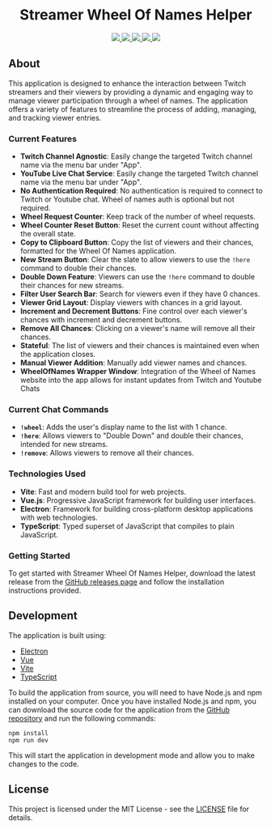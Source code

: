 <p align="center">
    <h1 align="center">Streamer Wheel Of Names Helper</h1>
</p>
<p align="center">
    <a href="https://vitejs.dev/">
    <img src="https://img.shields.io/badge/vite-%23646CFF.svg?style=for-the-badge&logo=vite&logoColor=white" />
    </a>
    <a href="https://vuejs.org">
      <img src="https://img.shields.io/badge/Vue.js-35495E?style=for-the-badge&logo=vuedotjs&logoColor=2361DAFB"
    </a>
    <a href="https://www.electronjs.org/">
      <img src="https://img.shields.io/badge/Electron-191970?style=for-the-badge&logo=Electron&logoColor=white">
    </a>
    <a href="https://www.typescriptlang.org/">
      <img src="https://img.shields.io/badge/typescript-%23007ACC.svg?style=for-the-badge&logo=typescript&logoColor=white">
    </a>
    <a href="https://github.com/SnekCode/WheelOfNamesHelper/releases">
      <img src="https://img.shields.io/github/v/release/SnekCode/WheelOfNamesHelper?style=for-the-badge&logo=github">
    </a>
</p>

## About

This application is designed to enhance the interaction between Twitch streamers and their viewers by providing a dynamic and engaging way to manage viewer participation through a wheel of names. The application offers a variety of features to streamline the process of adding, managing, and tracking viewer entries.

### Current Features
* **Twitch Channel Agnostic**: Easily change the targeted Twitch channel name via the menu bar under "App".
* **YouTube Live Chat Service**: Easily change the targeted Twitch channel name via the menu bar under "App".
* **No Authentication Required**: No authentication is required to connect to Twitch or Youtube chat. Wheel of names auth is optional but not required.
* **Wheel Request Counter**: Keep track of the number of wheel requests.
* **Wheel Counter Reset Button**: Reset the current count without affecting the overall state.
* **Copy to Clipboard Button**: Copy the list of viewers and their chances, formatted for the Wheel Of Names application.
* **New Stream Button**: Clear the slate to allow viewers to use the `!here` command to double their chances.
* **Double Down Feature**: Viewers can use the `!here` command to double their chances for new streams.
* **Filter User Search Bar**: Search for viewers even if they have 0 chances.
* **Viewer Grid Layout**: Display viewers with chances in a grid layout.
* **Increment and Decrement Buttons**: Fine control over each viewer's chances with increment and decrement buttons.
* **Remove All Chances**: Clicking on a viewer's name will remove all their chances.
* **Stateful**: The list of viewers and their chances is maintained even when the application closes.
* **Manual Viewer Addition**: Manually add viewer names and chances.
* **WheelOfNames Wrapper Window**: Integration of the Wheel of Names website into the app allows for instant updates from Twitch and Youtube Chats

### Current Chat Commands
* **`!wheel`**: Adds the user's display name to the list with 1 chance.
* **`!here`**: Allows viewers to "Double Down" and double their chances, intended for new streams.
* **`!remove`**: Allows viewers to remove all their chances.

### Technologies Used
* **Vite**: Fast and modern build tool for web projects.
* **Vue.js**: Progressive JavaScript framework for building user interfaces.
* **Electron**: Framework for building cross-platform desktop applications with web technologies.
* **TypeScript**: Typed superset of JavaScript that compiles to plain JavaScript.

### Getting Started
To get started with Streamer Wheel Of Names Helper, download the latest release from the [GitHub releases page](https://github.com/SnekCode/WheelOfNamesHelper/releases) and follow the installation instructions provided.


## Development

The application is built using:

* [Electron](https://www.electronjs.org/)
* [Vue](https://vuejs.org/)
* [Vite](https://vitejs.dev/)
* [TypeScript](https://www.typescriptlang.org/)

To build the application from source, you will need to have Node.js and npm installed on your computer. Once you have installed Node.js and npm, you can download the source code for the application from the [GitHub repository](https://github.com/SnekCode/WheelOfNamesHelper) and run the following commands:

```
npm install
npm run dev
```

This will start the application in development mode and allow you to make changes to the code.

## License

This project is licensed under the MIT License - see the [LICENSE](LICENSE) file for details.
